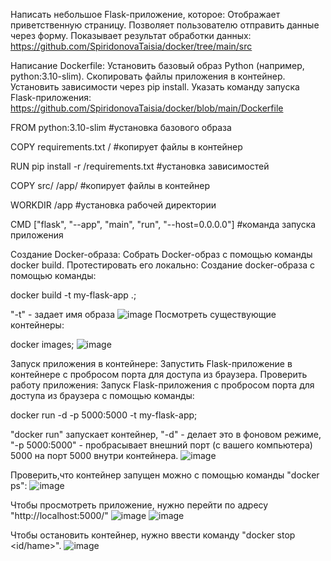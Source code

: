 Написать небольшое Flask-приложение, которое: Отображает приветственную страницу. Позволяет пользователю отправить данные через форму. Показывает результат обработки данных:
https://github.com/SpiridonovaTaisia/docker/tree/main/src

Написание Dockerfile: Установить базовый образ Python (например, python:3.10-slim). Скопировать файлы приложения в контейнер. Установить зависимости через pip install. Указать команду запуска Flask-приложения:
https://github.com/SpiridonovaTaisia/docker/blob/main/Dockerfile

FROM python:3.10-slim #установка базового образа

COPY requirements.txt / #копирует файлы в контейнер

RUN pip install -r /requirements.txt #установка зависимостей

COPY src/ /app/ #копирует файлы в контейнер

WORKDIR /app #установка рабочей директории

CMD ["flask", "--app", "main", "run", "--host=0.0.0.0"] #команда запуска приложения

Создание Docker-образа: Собрать Docker-образ с помощью команды docker build. Протестировать его локально:
Создание docker-образа с помощью команды:

docker build -t my-flask-app .;

"-t" - задает имя образа
![image](https://github.com/user-attachments/assets/6c9bb387-7100-494d-8cc3-8c125197cbd9)
Посмотреть существующие контейнеры:

docker images;
![image](https://github.com/user-attachments/assets/f182b0a8-5d06-4066-839e-5f52b9b4a127)

Запуск приложения в контейнере: Запустить Flask-приложение в контейнере с пробросом порта для доступа из браузера. Проверить работу приложения:
Запуск Flask-приложения с пробросом порта для доступа из браузера с помощью команды:

docker run -d -p 5000:5000 -t  my-flask-app;

"docker run" запускает контейнер, "-d" - делает это в фоновом режиме, "-p 5000:5000" - пробрасывает внешний порт (с вашего компьютера) 5000 на порт 5000 внутри контейнера. 
![image](http://github.com/user-attachments/assets/c60223ec-dfa5-455b-a230-69ba48c425ba)

Проверить,что контейнер запущен можно с помощью команды "docker ps":
![image](https://github.com/user-attachments/assets/388c1215-0c72-4eb9-905e-c5784d6d5018)

Чтобы просмотреть приложение, нужно перейти по адресу "http://localhost:5000/"
![image](https://github.com/user-attachments/assets/87bf8863-47df-4687-807f-a431986c4463)
![image](https://github.com/user-attachments/assets/2ce4df1a-ef62-4fad-868c-e2e20d5fe811)

Чтобы остановить контейнер, нужно ввести команду "docker stop <id/hame>".
![image](https://github.com/user-attachments/assets/d97a7963-b836-490f-bcd6-d96fe3d31922)





